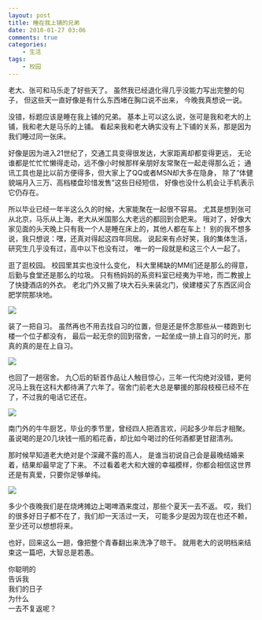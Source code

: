 ```yaml
---
layout: post
title: 睡在我上铺的兄弟
date: 2010-01-27 03:06
comments: true
categories:
    - 生活
tags:
    - 校园
---
```


老大、张可和马乐走了好些天了。
虽然我已经退化得几乎没能力写出完整的句子，
但这些天一直好像是有什么东西堵在胸口说不出来，
今晚我真想说一说。

没错，标题应该是睡在我上铺的兄弟。
基本上可以这么说，张可是我和老大的上铺，我和老大是马乐的上铺。
看起来我和老大确实没有上下铺的关系，那是因为我们睡过同一张床。

好像是因为进入21世纪了，交通工具变得很发达，大家距离却都变得更远，
无论谁都是忙忙忙懒得走动，远不像小时候那样亲朋好友常聚在一起走得那么近；
通讯工具也是比以前方便得多，但大家上了QQ或者MSN却大多在隐身，
除了“体健貌端月入三万、高档楼盘珍惜发售”这些日经短信，
好像也没什么机会让手机表示它仍存在。

所以毕业已经一年半这么久的时候，大家能聚在一起很不容易。
尤其是想到张可从北京，马乐从上海，老大从米国那么大老远的都回到合肥来。
哦对了，好像大家见面的头天晚上只有我一个人是睡在床上的，其他人都在车上！
别的我不想多说，我只想说：嘿，还真对得起这四年同居。
说起来有点好笑，我的集体生活，研究生几乎没有过，高中以下也没有过，
唯一的一段就是和这三个人一起了。

逛了逛校园。
校园里其实也没什么变化，
科大里稀缺的MM们还是那么的得意，后勤与食堂还是那么的垃圾。
只有杨妈妈的系资料室已经夷为平地，而二教披上了快捷酒店的外衣。
老北门外又搬了块大石头来装北门，侯建楼买了东西区间合肥学院那块地。

<img src="http://fmn.xnimg.cn/fmn042/20100127/0245/b_large_YrfZ_4420000853dd2d0c.jpg">

装了一把自习。
虽然再也不用去找自习的位置，但是还是怀念那些从一楼跑到七楼一个位子都没有，
最后一起无奈的回到宿舍，一起坐成一排上自习的时光，那真的真的是在上自习。

<img src="http://fmn.xnimg.cn/fmn042/20100127/0245/b_large_vufy_505e0007fa042d14.jpg">

也回了一趟宿舍。
九〇后的斩首作品让人触目惊心，三年一代沟绝对没错，更何况马上我在这科大都待满了六年了。宿舍门前老大总是攀援的那段枝桠已经不在了，不过我的电话它还在。

<img src="http://fmn.xnimg.cn/fmn043/20100127/0255/b_large_oIkP_6b6e00044dd22d0b.jpg">

南门外的牛牛厨艺，毕业的季节里，曾经四人把酒言欢，问起多少年后才相聚。
虽说喝的是20几块钱一瓶的稻花香，却比如今喝过的任何酒都更甘甜清冽。

那时候早知道老大绝对是个深藏不露的高人，
是谁当初说自己会是最晚结婚来着，结果却最早定了下来。
不过看着老大和大嫂的幸福模样，你都会相信这世界还是有真爱，只要你足够单纯。

<img src="http://fmn.xnimg.cn/fmn045/20100127/0255/b_large_3zQz_44200008548f2d0c.jpg">

多少个夜晚我们是在烧烤摊边上喝啤酒来度过，那些个夏天一去不返。
哎，我们的很多好日子都不在了，我们却一天活过一天，
可能多少是因为现在也还不赖，至少还可以想想将来。

也好，回来这么一趟，像把整个青春翻出来洗净了晾干。
就用老大的说明档来结束这一篇吧，大智总是若愚。

你聪明的  
告诉我  
我们的日子  
为什么  
一去不复返呢？  

